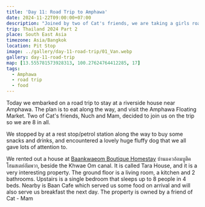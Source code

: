 ```yaml
---
title: 'Day 11: Road Trip to Amphawa'
date: 2024-11-22T09:00:00+07:00
description: "Joined by two of Cat's friends, we are taking a girls road trip to Amphawa and staying overnight."
trip: Thailand 2024 Part 2
place: South East Asia
timezone: Asia/Bangkok
location: Pit Stop
image: ../gallery/day-11-road-trip/01_Van.webp
gallery: day-11-road-trip
map: [13.555781573928313, 100.27624764412285, 17]
tags:
  - Amphawa
  - road trip
  - food
---
```


Today we embarked on a road trip to stay at a riverside house near Amphawa. The plan is to eat along the way, and visit the Amphawa Floating Market. Two of Cat's friends, Nuch and Mam, decided to join us on the trip so we are 8 in all.

We stopped by at a rest stop/petrol station along the way to buy some snacks and drinks, and encountered a lovely huge fluffy dog that we all gave lots of attention to.

We rented out a house at [Baankwaeom Boutique Homestay](http://www.baankwaeom.com/index.php) บ้านแควอ้อมบูติคโฮมสเตย์อัมพวา, beside the Khwae Om canal. It is called Tara House, and it is a very interesting property. The ground floor is a living room, a kitchen and 2 bathrooms. Upstairs is a single bedroom that sleeps up to 8 people in 4 beds. Nearby is Baan Cafe which served us some food on arrival and will also serve us breakfast the next day. The property is owned by a friend of Cat - Mam
